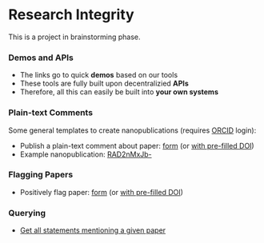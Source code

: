 # Research Integrity

This is a project in brainstorming phase.

### Demos and APIs

- The links go to quick **demos** based on our tools
- These tools are fully built upon decentralizied **APIs**
- Therefore, all this can easily be built into **your own systems**

### Plain-text Comments

Some general templates to create nanopublications (requires [ORCID](https://orcid.org) login):

- Publish a plain-text comment about paper: [form](https://nanodash.knowledgepixels.com/publish?template=http://purl.org/np/RA3gQDMnYbKCTiQeiUYJYBaH6HUhz8f3HIg71itlsZDgA) (or [with pre-filled DOI](https://nanodash.knowledgepixels.com/publish?template=http://purl.org/np/RA3gQDMnYbKCTiQeiUYJYBaH6HUhz8f3HIg71itlsZDgA&param_thing=https://doi.org/10.1038/sdata.2016.18))
- Example nanopublication: [RAD2nMxJb-](https://w3id.org/np/RAD2nMxJb-BVqTdHY3CRxLEkcYXA2K6GhZg7dqpZHWRhA)

### Flagging Papers

- Positively flag paper: [form](https://nanodash.knowledgepixels.com/publish?template=https://w3id.org/np/RAaCJU7pkR0lN9QIlhbc0rV8UOkuoEm2aIA6_hxTG_6Ec) (or [with pre-filled DOI](https://nanodash.knowledgepixels.com/publish?189&template=https://w3id.org/np/RAaCJU7pkR0lN9QIlhbc0rV8UOkuoEm2aIA6_hxTG_6Ec&param_paper=https://doi.org/10.1038/sdata.2016.18))

### Querying

- [Get all statements mentioning a given paper](https://tapas.knowledgepixels.com/tapas.html?api=knowledgepixels/nanopub-query-api&op=/get-subj-refs&autosubmit=on&param_subj=https://doi.org/10.1038/sdata.2016.18)
